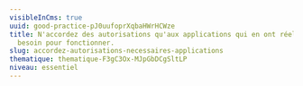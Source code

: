 ```yaml
---
visibleInCms: true
uuid: good-practice-pJ0uufoprXqbaHWrHCWze
title: N'accordez des autorisations qu'aux applications qui en ont réellement
  besoin pour fonctionner.
slug: accordez-autorisations-necessaires-applications
thematique: thematique-F3gC3Ox-MJpGbDCgSltLP
niveau: essentiel
---
```


